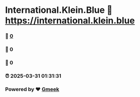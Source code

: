 # International.Klein.Blue :link: https://international.klein.blue 
### :page_facing_up: [0](https://international.klein.blue/tag.html) 
### :speech_balloon: 0 
### :hibiscus: 0 
### :alarm_clock: 2025-03-31 01:31:31 
### Powered by :heart: [Gmeek](https://github.com/Meekdai/Gmeek)
